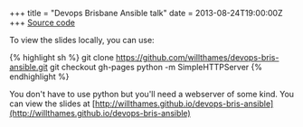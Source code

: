+++
title = "Devops Brisbane Ansible talk"
date = 2013-08-24T19:00:00Z
+++
[Source code](https://github.com/willthames/devops-bris-ansible.git)

To view the slides locally, you can use:

{% highlight sh %}
git clone https://github.com/willthames/devops-bris-ansible.git
git checkout gh-pages
python -m SimpleHTTPServer
{% endhighlight %}

You don't have to use python but you'll need a webserver of some kind.
You can view the slides at [http://willthames.github.io/devops-bris-ansible](http://willthames.github.io/devops-bris-ansible)
